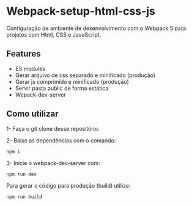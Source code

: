 # Webpack-setup-html-css-js

Configuração de ambiente de desenvolvimento com o Webpack 5 para projetos com Html, CSS e JavaScript.

## Features

- ES modules
- Gerar arquivo de css separado e minificado (produção)
- Gerar js comprimido e minificado (produção)
- Servir pasta public de forma estática
- Wepack-dev-server

## Como utilizar

1- Faça o git clone desse repositório.

2- Baixe as dependências com o comando:

```
npm i
```

3- Inicie o webpack-dev-server com:

```
npm run dev
```

Para gerar o código para produção (build) utilize:

```
npm run build
```
